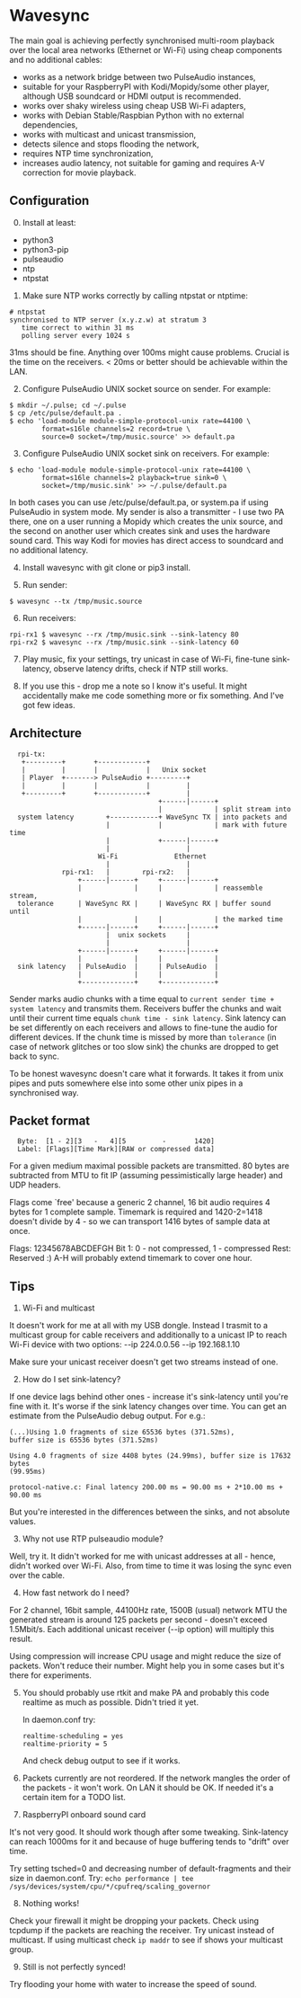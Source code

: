Wavesync
========

The main goal is achieving perfectly synchronised multi-room playback over the local
area networks (Ethernet or Wi-Fi) using cheap components and no additional cables:

- works as a network bridge between two PulseAudio instances,
- suitable for your RaspberryPI with Kodi/Mopidy/some other player,
  although USB soundcard or HDMI output is recommended.
- works over shaky wireless using cheap USB Wi-Fi adapters,
- works with Debian Stable/Raspbian Python with no external dependencies,
- works with multicast and unicast transmission,
- detects silence and stops flooding the network,
- requires NTP time synchronization,
- increases audio latency, not suitable for gaming and requires A-V correction
  for movie playback.

Configuration
-------------
0. Install at least:
  - python3
  - python3-pip
  - pulseaudio
  - ntp
  - ntpstat

1. Make sure NTP works correctly by calling ntpstat or ntptime:

  ```
  # ntpstat
  synchronised to NTP server (x.y.z.w) at stratum 3
     time correct to within 31 ms
     polling server every 1024 s
  ```

  31ms should be fine. Anything over 100ms might cause problems. Crucial is the
  time on the receivers. < 20ms or better should be achievable within the LAN.

2. Configure PulseAudio UNIX socket source on sender. For example:

  ```
  $ mkdir ~/.pulse; cd ~/.pulse
  $ cp /etc/pulse/default.pa .
  $ echo 'load-module module-simple-protocol-unix rate=44100 \
          format=s16le channels=2 record=true \
          source=0 socket=/tmp/music.source' >> default.pa
  ```

3. Configure PulseAudio UNIX socket sink on receivers. For example:

  ```
  $ echo 'load-module module-simple-protocol-unix rate=44100 \
          format=s16le channels=2 playback=true sink=0 \
          socket=/tmp/music.sink' >> ~/.pulse/default.pa
  ```

  In both cases you can use /etc/pulse/default.pa, or system.pa if using
  PulseAudio in system mode. My sender is also a transmitter - I use two PA
  there, one on a user running a Mopidy which creates the unix source, and the
  second on another user which creates sink and uses the hardware sound card.
  This way Kodi for movies has direct access to soundcard and no additional
  latency.

4. Install wavesync with git clone or pip3 install.

5. Run sender:

  ```
  $ wavesync --tx /tmp/music.source
  ```

6. Run receivers:

  ```
  rpi-rx1 $ wavesync --rx /tmp/music.sink --sink-latency 80
  rpi-rx2 $ wavesync --rx /tmp/music.sink --sink-latency 60
  ```

7. Play music, fix your settings, try unicast in case of Wi-Fi, fine-tune
   sink-latency, observe latency drifts, check if NTP still works.

8. If you use this - drop me a note so I know it's useful. It might accidentally
   make me code something more or fix something. And I've got few ideas.


Architecture
------------

```
  rpi-tx:
   +---------+       +------------+
   |         |       |            |   Unix socket
   | Player  +-------> PulseAudio +---------+
   |         |       |            |         |
   +---------+       +------------+         |
                                     +------|------+
                                     |             | split stream into
  system latency        +------------+ WaveSync TX | into packets and
                        |            |             | mark with future time
                        |            +------|------+
                        |                   |
                      Wi-Fi              Ethernet
                        |                   |
             rpi-rx1:   |        rpi-rx2:   |
                 +------|------+     +------|------+
                 |             |     |             | reassemble stream,
  tolerance      | WaveSync RX |     | WaveSync RX | buffer sound until
                 |             |     |             | the marked time
                 +------|------+     +------|------+
                        |  unix sockets     |
                        |                   |
                 +------|------+     +------|------+
                 |             |     |             |
  sink latency   | PulseAudio  |     | PulseAudio  |
                 |             |     |             |
                 +-------------+     +-------------+
```

Sender marks audio chunks with a time equal to ``current sender time + system
latency`` and transmits them. Receivers buffer the chunks and wait until their
current time equals ``chunk time - sink latency``. Sink latency can be set
differently on each receivers and allows to fine-tune the audio for different
devices. If the chunk time is missed by more than ``tolerance`` (in case of
network glitches or too slow sink) the chunks are dropped to get back to sync.

To be honest wavesync doesn't care what it forwards. It takes it from unix pipes
and puts somewhere else into some other unix pipes in a synchronised way.


Packet format
-------------

```
  Byte:  [1 - 2][3   -   4][5         -       1420]
  Label: [Flags][Time Mark][RAW or compressed data]
```

For a given medium maximal possible packets are transmitted. 80 bytes are
subtracted from MTU to fit IP (assuming pessimistically large header) and UDP
headers.

Flags come `free' because a generic 2 channel, 16 bit audio requires 4
bytes for 1 complete sample. Timemark is required and 1420-2=1418 doesn't
divide by 4 - so we can transport 1416 bytes of sample data at once.

Flags:
12345678ABCDEFGH
Bit 1: 0 - not compressed, 1 - compressed
Rest: Reserved :) A-H will probably extend timemark to cover one hour.


Tips
----

1. Wi-Fi and multicast

  It doesn't work for me at all with my USB dongle. Instead I trasmit to a
  multicast group for cable receivers and additionally to a unicast IP to reach
  Wi-Fi device with two options: --ip 224.0.0.56 --ip 192.168.1.10

  Make sure your unicast receiver doesn't get two streams instead of one.

2. How do I set sink-latency?

  If one device lags behind other ones - increase it's sink-latency until you're
  fine with it. It's worse if the sink latency changes over time. You can get an
  estimate from the PulseAudio debug output. For e.g.:

  ```
  (...)Using 1.0 fragments of size 65536 bytes (371.52ms),
  buffer size is 65536 bytes (371.52ms)

  Using 4.0 fragments of size 4408 bytes (24.99ms), buffer size is 17632 bytes
  (99.95ms)
  
  protocol-native.c: Final latency 200.00 ms = 90.00 ms + 2*10.00 ms + 90.00 ms
  ```
  
  But you're interested in the differences between the sinks, and not absolute
  values.

3. Why not use RTP pulseaudio module?

  Well, try it. It didn't worked for me with unicast addresses at all -
  hence, didn't worked over Wi-Fi. Also, from time to time it was losing
  the sync even over the cable.

4. How fast network do I need?

  For 2 channel, 16bit sample, 44100Hz rate, 1500B (usual) network MTU the
  generated stream is around 125 packets per second - doesn't exceed 1.5Mbit/s.
  Each additional unicast receiver (--ip option) will multiply this result.

  Using compression will increase CPU usage and might reduce the size of
  packets. Won't reduce their number. Might help you in some cases but it's
  there for experiments.

5. You should probably use rtkit and make PA and probably this code realtime as
   much as possible. Didn't tried it yet.

   In daemon.conf try:
   ```
   realtime-scheduling = yes
   realtime-priority = 5
   ```
   And check debug output to see if it works.

6. Packets currently are not reordered. If the network mangles the order of the
   packets - it won't work. On LAN it should be OK. If needed it's a certain
   item for a TODO list.

7. RaspberryPI onboard sound card

  It's not very good. It should work though after some tweaking.
  Sink-latency can reach 1000ms for it and because of huge buffering tends
  to "drift" over time.
  
  Try setting tsched=0 and decreasing number of default-fragments and their
  size in daemon.conf. Try:
  ```echo performance | tee /sys/devices/system/cpu/*/cpufreq/scaling_governor```

8. Nothing works!

  Check your firewall it might be dropping your packets. Check using tcpdump if
  the packets are reaching the receiver. Try unicast instead of multicast. If
  using multicast check ``ip maddr`` to see if shows your multicast group.

9. Still is not perfectly synced!

  Try flooding your home with water to increase the speed of sound.

